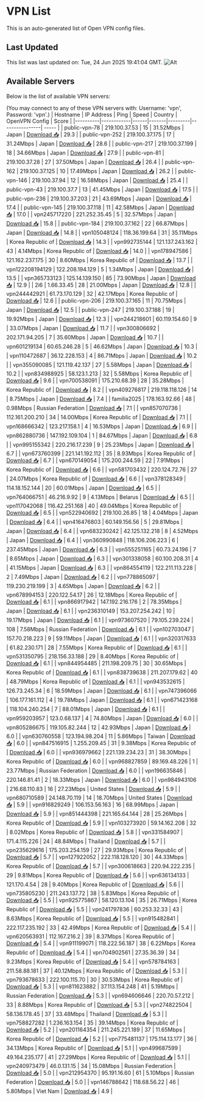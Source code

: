 # VPN List

This is an auto-generated list of Open VPN config files.

## Last Updated

This list was last updated on: Tue, 24 Jun 2025 19:41:04 GMT.
![Alt](https://repobeats.axiom.co/api/embed/186b98318ef1479477931607c1ad7d823f12451f.svg "Repobeats analytics image")

## Available Servers

Below is the list of available VPN servers:

(You may connect to any of these VPN servers with: Username: 'vpn', Password: 'vpn'.)
| Hostname | IP Address | Ping | Speed | Country | OpenVPN Config | Score |
|----------|------------|------|-------|---------|----------------| ----- |
| public-vpn-78 | 219.100.37.53 | 15 | 31.52Mbps | Japan | [Download 📥](./configs/server_0_JP.ovpn) | 29.3 |
| public-vpn-252 | 219.100.37.175 | 17 | 31.24Mbps | Japan | [Download 📥](./configs/server_1_JP.ovpn) | 28.6 |
| public-vpn-217 | 219.100.37.199 | 18 | 34.66Mbps | Japan | [Download 📥](./configs/server_2_JP.ovpn) | 27.9 |
| public-vpn-81 | 219.100.37.28 | 27 | 37.50Mbps | Japan | [Download 📥](./configs/server_3_JP.ovpn) | 26.4 |
| public-vpn-162 | 219.100.37.125 | 10 | 17.49Mbps | Japan | [Download 📥](./configs/server_4_JP.ovpn) | 26.2 |
| public-vpn-146 | 219.100.37.94 | 12 | 16.58Mbps | Japan | [Download 📥](./configs/server_5_JP.ovpn) | 25.4 |
| public-vpn-43 | 219.100.37.7 | 13 | 41.45Mbps | Japan | [Download 📥](./configs/server_6_JP.ovpn) | 17.5 |
| public-vpn-236 | 219.100.37.203 | 21 | 43.69Mbps | Japan | [Download 📥](./configs/server_7_JP.ovpn) | 17.4 |
| public-vpn-145 | 219.100.37.118 | 11 | 42.58Mbps | Japan | [Download 📥](./configs/server_8_JP.ovpn) | 17.0 |
| vpn245717220 | 221.252.35.45 | 5 | 32.57Mbps | Japan | [Download 📥](./configs/server_9_JP.ovpn) | 15.8 |
| public-vpn-184 | 219.100.37.162 | 22 | 66.87Mbps | Japan | [Download 📥](./configs/server_10_JP.ovpn) | 14.8 |
| vpn105048124 | 118.36.199.64 | 31 | 35.11Mbps | Korea Republic of | [Download 📥](./configs/server_11_KR.ovpn) | 14.3 |
| vpn992735144 | 121.137.243.162 | 43 | 4.14Mbps | Korea Republic of | [Download 📥](./configs/server_12_KR.ovpn) | 14.0 |
| vpn178947586 | 121.162.237.175 | 30 | 8.60Mbps | Korea Republic of | [Download 📥](./configs/server_13_KR.ovpn) | 13.7 |
| vpn122208194129 | 122.208.194.129 | 5 | 1.34Mbps | Japan | [Download 📥](./configs/server_14_JP.ovpn) | 13.5 |
| vpn365733123 | 125.14.139.150 | 85 | 73.90Mbps | Japan | [Download 📥](./configs/server_15_JP.ovpn) | 12.9 |
| 2i6 | 1.66.33.45 | 28 | 21.00Mbps | Japan | [Download 📥](./configs/server_16_JP.ovpn) | 12.8 |
| vpn244442921 | 61.73.170.129 | 32 | 42.17Mbps | Korea Republic of | [Download 📥](./configs/server_17_KR.ovpn) | 12.6 |
| public-vpn-206 | 219.100.37.165 | 11 | 70.75Mbps | Japan | [Download 📥](./configs/server_18_JP.ovpn) | 12.5 |
| public-vpn-247 | 219.100.37.188 | 19 | 19.92Mbps | Japan | [Download 📥](./configs/server_19_JP.ovpn) | 12.3 |
| vpn244218601 | 60.119.154.60 | 9 | 33.07Mbps | Japan | [Download 📥](./configs/server_20_JP.ovpn) | 11.7 |
| vpn300806692 | 202.171.94.205 | 7 | 35.60Mbps | Japan | [Download 📥](./configs/server_21_JP.ovpn) | 10.7 |
| vpn601219134 | 60.65.246.28 | 5 | 46.62Mbps | Japan | [Download 📥](./configs/server_22_JP.ovpn) | 10.3 |
| vpn110472687 | 36.12.228.153 | 4 | 86.71Mbps | Japan | [Download 📥](./configs/server_23_JP.ovpn) | 10.2 |
| vpn355090085 | 121.119.42.137 | 27 | 5.58Mbps | Japan | [Download 📥](./configs/server_24_JP.ovpn) | 10.2 |
| vpn834988925 | 58.123.1.213 | 32 | 5.58Mbps | Korea Republic of | [Download 📥](./configs/server_25_KR.ovpn) | 9.6 |
| vpn700538091 | 175.210.68.39 | 28 | 35.28Mbps | Korea Republic of | [Download 📥](./configs/server_26_KR.ovpn) | 8.2 |
| vpn409276817 | 219.118.118.126 | 14 | 8.75Mbps | Japan | [Download 📥](./configs/server_27_JP.ovpn) | 7.4 |
| familia2025 | 178.163.92.66 | 48 | 0.98Mbps | Russian Federation | [Download 📥](./configs/server_28_RU.ovpn) | 7.1 |
| vpn857070736 | 112.161.200.210 | 34 | 14.00Mbps | Korea Republic of | [Download 📥](./configs/server_29_KR.ovpn) | 7.1 |
| vpn168666342 | 123.217.158.1 | 4 | 16.53Mbps | Japan | [Download 📥](./configs/server_30_JP.ovpn) | 6.9 |
| vpn862880736 | 147.192.109.104 | 1 | 84.67Mbps | Japan | [Download 📥](./configs/server_31_JP.ovpn) | 6.8 |
| vpn995155342 | 220.216.17.239 | 9 | 25.23Mbps | Japan | [Download 📥](./configs/server_32_JP.ovpn) | 6.7 |
| vpn673760399 | 221.141.192.112 | 35 | 8.93Mbps | Korea Republic of | [Download 📥](./configs/server_33_KR.ovpn) | 6.7 |
| vpn670149054 | 175.200.244.59 | 22 | 7.91Mbps | Korea Republic of | [Download 📥](./configs/server_34_KR.ovpn) | 6.6 |
| vpn581703432 | 220.124.72.76 | 27 | 24.07Mbps | Korea Republic of | [Download 📥](./configs/server_35_KR.ovpn) | 6.6 |
| vpn378128349 | 114.18.152.144 | 20 | 60.01Mbps | Japan | [Download 📥](./configs/server_36_JP.ovpn) | 6.5 |
| vpn764066751 | 46.216.9.92 | 9 | 4.13Mbps | Belarus | [Download 📥](./configs/server_37_BY.ovpn) | 6.5 |
| vpn117042068 | 116.42.251.168 | 40 | 49.04Mbps | Korea Republic of | [Download 📥](./configs/server_38_KR.ovpn) | 6.5 |
| vpn522940692 | 219.100.26.85 | 18 | 4.04Mbps | Japan | [Download 📥](./configs/server_39_JP.ovpn) | 6.4 |
| vpn416476803 | 60.149.156.56 | 5 | 29.81Mbps | Japan | [Download 📥](./configs/server_40_JP.ovpn) | 6.4 |
| vpn683230242 | 42.125.132.218 | 8 | 4.52Mbps | Japan | [Download 📥](./configs/server_41_JP.ovpn) | 6.4 |
| vpn360990848 | 118.106.206.223 | 6 | 237.45Mbps | Japan | [Download 📥](./configs/server_42_JP.ovpn) | 6.3 |
| vpn555251165 | 60.73.24.196 | 7 | 8.65Mbps | Japan | [Download 📥](./configs/server_43_JP.ovpn) | 6.3 |
| vpn301338058 | 60.100.208.31 | 4 | 41.15Mbps | Japan | [Download 📥](./configs/server_44_JP.ovpn) | 6.3 |
| vpn864554119 | 122.211.113.228 | 2 | 7.49Mbps | Japan | [Download 📥](./configs/server_45_JP.ovpn) | 6.2 |
| vpn778865097 | 119.230.219.199 | 3 | 4.65Mbps | Japan | [Download 📥](./configs/server_46_JP.ovpn) | 6.2 |
| vpn678994153 | 220.122.54.17 | 26 | 12.18Mbps | Korea Republic of | [Download 📥](./configs/server_47_KR.ovpn) | 6.1 |
| vpn866917942 | 147.192.216.176 | 2 | 78.35Mbps | Japan | [Download 📥](./configs/server_48_JP.ovpn) | 6.1 |
| vpn236310149 | 153.207.254.242 | 10 | 19.17Mbps | Japan | [Download 📥](./configs/server_49_JP.ovpn) | 6.1 |
| vpn973607520 | 79.105.239.224 | 108 | 7.58Mbps | Russian Federation | [Download 📥](./configs/server_50_RU.ovpn) | 6.1 |
| vpn102703047 | 157.70.218.223 | 9 | 59.11Mbps | Japan | [Download 📥](./configs/server_51_JP.ovpn) | 6.1 |
| vpn320317633 | 61.82.230.171 | 28 | 7.55Mbps | Korea Republic of | [Download 📥](./configs/server_52_KR.ovpn) | 6.1 |
| vpn531350795 | 218.156.33.188 | 29 | 8.40Mbps | Korea Republic of | [Download 📥](./configs/server_53_KR.ovpn) | 6.1 |
| vpn844954485 | 211.198.209.75 | 30 | 30.65Mbps | Korea Republic of | [Download 📥](./configs/server_54_KR.ovpn) | 6.1 |
| vpn838739638 | 211.207.179.62 | 40 | 48.79Mbps | Korea Republic of | [Download 📥](./configs/server_55_KR.ovpn) | 6.1 |
| vpn943532615 | 126.73.245.34 | 6 | 18.59Mbps | Japan | [Download 📥](./configs/server_56_JP.ovpn) | 6.1 |
| vpn747396066 | 106.177.161.112 | 4 | 19.78Mbps | Japan | [Download 📥](./configs/server_57_JP.ovpn) | 6.1 |
| vpn671423168 | 118.104.240.254 | 7 | 88.01Mbps | Japan | [Download 📥](./configs/server_58_JP.ovpn) | 6.1 |
| vpn959203957 | 123.0.68.137 | 4 | 74.80Mbps | Japan | [Download 📥](./configs/server_59_JP.ovpn) | 6.0 |
| vpn805286675 | 119.105.82.244 | 12 | 42.93Mbps | Japan | [Download 📥](./configs/server_60_JP.ovpn) | 6.0 |
| vpn630760558 | 123.194.98.204 | 11 | 5.86Mbps | Taiwan | [Download 📥](./configs/server_61_TW.ovpn) | 6.0 |
| vpn847516915 | 1.255.209.45 | 31 | 9.38Mbps | Korea Republic of | [Download 📥](./configs/server_62_KR.ovpn) | 6.0 |
| vpn936979662 | 221.139.234.23 | 31 | 38.30Mbps | Korea Republic of | [Download 📥](./configs/server_63_KR.ovpn) | 6.0 |
| vpn968827859 | 89.169.48.226 | 1 | 23.77Mbps | Russian Federation | [Download 📥](./configs/server_64_RU.ovpn) | 6.0 |
| vpn196635846 | 220.146.81.41 | 2 | 18.33Mbps | Japan | [Download 📥](./configs/server_65_JP.ovpn) | 6.0 |
| vpn984943106 | 216.68.110.83 | 16 | 27.23Mbps | United States | [Download 📥](./configs/server_66_US.ovpn) | 5.9 |
| vpn680710589 | 24.148.70.119 | 14 | 18.70Mbps | United States | [Download 📥](./configs/server_67_US.ovpn) | 5.9 |
| vpn916829249 | 106.153.56.163 | 16 | 68.99Mbps | Japan | [Download 📥](./configs/server_68_JP.ovpn) | 5.9 |
| vpn851444398 | 221.165.64.144 | 28 | 25.26Mbps | Korea Republic of | [Download 📥](./configs/server_69_KR.ovpn) | 5.9 |
| vpn103273920 | 59.14.162.208 | 32 | 8.02Mbps | Korea Republic of | [Download 📥](./configs/server_70_KR.ovpn) | 5.8 |
| vpn331584907 | 171.4.115.226 | 24 | 48.84Mbps | Thailand | [Download 📥](./configs/server_71_TH.ovpn) | 5.7 |
| vpn235629616 | 175.203.254.159 | 27 | 29.93Mbps | Korea Republic of | [Download 📥](./configs/server_72_KR.ovpn) | 5.7 |
| vpn127922052 | 222.118.128.120 | 30 | 44.33Mbps | Korea Republic of | [Download 📥](./configs/server_73_KR.ovpn) | 5.7 |
| vpn300618663 | 220.94.222.235 | 29 | 9.81Mbps | Korea Republic of | [Download 📥](./configs/server_74_KR.ovpn) | 5.6 |
| vpn636134133 | 121.170.4.54 | 28 | 9.40Mbps | Korea Republic of | [Download 📥](./configs/server_75_KR.ovpn) | 5.6 |
| vpn735805230 | 211.243.137.72 | 38 | 5.83Mbps | Korea Republic of | [Download 📥](./configs/server_76_KR.ovpn) | 5.5 |
| vpn925775867 | 58.120.13.104 | 35 | 26.71Mbps | Korea Republic of | [Download 📥](./configs/server_77_KR.ovpn) | 5.5 |
| vpn241797836 | 60.253.32.33 | 43 | 8.63Mbps | Korea Republic of | [Download 📥](./configs/server_78_KR.ovpn) | 5.5 |
| vpn915482841 | 222.117.235.192 | 33 | 42.49Mbps | Korea Republic of | [Download 📥](./configs/server_79_KR.ovpn) | 5.4 |
| vpn620563931 | 112.167.216.2 | 39 | 8.37Mbps | Korea Republic of | [Download 📥](./configs/server_80_KR.ovpn) | 5.4 |
| vpn911199071 | 118.222.56.187 | 38 | 6.22Mbps | Korea Republic of | [Download 📥](./configs/server_81_KR.ovpn) | 5.4 |
| vpn704902561 | 27.35.36.39 | 34 | 9.23Mbps | Korea Republic of | [Download 📥](./configs/server_82_KR.ovpn) | 5.4 |
| vpn578784163 | 211.58.88.181 | 37 | 40.12Mbps | Korea Republic of | [Download 📥](./configs/server_83_KR.ovpn) | 5.3 |
| vpn793678633 | 222.100.115.70 | 30 | 30.53Mbps | Korea Republic of | [Download 📥](./configs/server_84_KR.ovpn) | 5.3 |
| vpn811623882 | 37.113.154.248 | 41 | 5.19Mbps | Russian Federation | [Download 📥](./configs/server_85_RU.ovpn) | 5.3 |
| vpn694606646 | 220.70.57.212 | 33 | 8.88Mbps | Korea Republic of | [Download 📥](./configs/server_86_KR.ovpn) | 5.3 |
| vpn274822504 | 58.136.178.45 | 37 | 33.48Mbps | Thailand | [Download 📥](./configs/server_87_TH.ovpn) | 5.3 |
| vpn758827282 | 1.236.163.154 | 35 | 39.14Mbps | Korea Republic of | [Download 📥](./configs/server_88_KR.ovpn) | 5.2 |
| vpn201164354 | 211.245.221.189 | 37 | 11.65Mbps | Korea Republic of | [Download 📥](./configs/server_89_KR.ovpn) | 5.2 |
| vpn775481137 | 175.114.13.177 | 36 | 34.13Mbps | Korea Republic of | [Download 📥](./configs/server_90_KR.ovpn) | 5.1 |
| vpn499687599 | 49.164.235.177 | 41 | 27.29Mbps | Korea Republic of | [Download 📥](./configs/server_91_KR.ovpn) | 5.1 |
| vpn240973479 | 46.0.131.15 | 34 | 15.08Mbps | Russian Federation | [Download 📥](./configs/server_92_RU.ovpn) | 5.0 |
| vpn212954370 | 95.191.16.60 | 61 | 5.10Mbps | Russian Federation | [Download 📥](./configs/server_93_RU.ovpn) | 5.0 |
| vpn146788642 | 118.68.56.22 | 46 | 5.80Mbps | Viet Nam | [Download 📥](./configs/server_94_VN.ovpn) | 4.9 |
